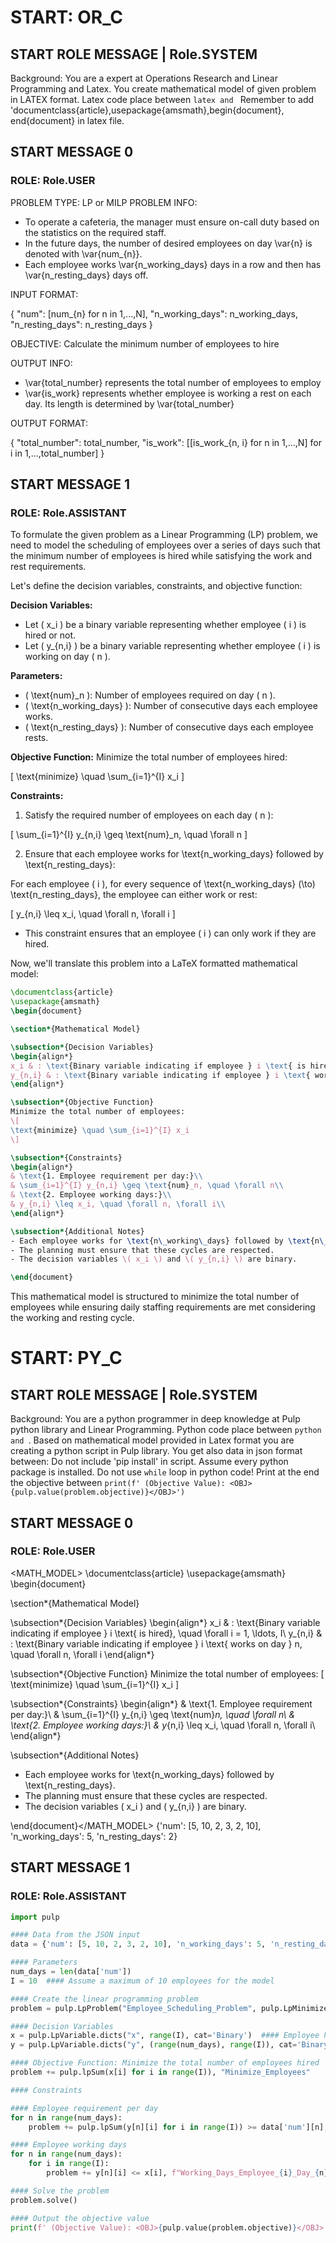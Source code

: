 # START: OR_C 
## START ROLE MESSAGE | Role.SYSTEM 
Background: You are a expert at Operations Research and Linear Programming and Latex. You create mathematical model of given problem in LATEX format. Latex code place between ```latex and ``` Remember to add 'documentclass{article},usepackage{amsmath},begin{document}, end{document} in latex file. 
## START MESSAGE 0 
### ROLE: Role.USER
<DESCRIPTION>
PROBLEM TYPE: LP or MILP
PROBLEM INFO:

- To operate a cafeteria, the manager must ensure on-call duty based on the statistics on the required staff. 
- In the future days, the number of desired employees on day \var{n} is denoted with \var{num_{n}}.
- Each employee works \var{n_working_days} days in a row and then has \var{n_resting_days} days off.

INPUT FORMAT:

{
	"num": [num_{n} for n in 1,...,N],
	"n_working_days": n_working_days,
	"n_resting_days": n_resting_days
}


OBJECTIVE: Calculate the minimum number of employees to hire

OUTPUT INFO:

- \var{total_number} represents the total number of employees to employ
- \var{is_work} represents whether employee is working a rest on each day. Its length is determined by \var{total_number}

OUTPUT FORMAT:

{
	"total_number": total_number,
	"is_work": [[is_work_{n, i} for n in 1,...,N] for i in 1,...,total_number]
}
</DESCRIPTION>


## START MESSAGE 1 
### ROLE: Role.ASSISTANT
To formulate the given problem as a Linear Programming (LP) problem, we need to model the scheduling of employees over a series of days such that the minimum number of employees is hired while satisfying the work and rest requirements.

Let's define the decision variables, constraints, and objective function:

**Decision Variables:**
- Let \( x_i \) be a binary variable representing whether employee \( i \) is hired or not.
- Let \( y_{n,i} \) be a binary variable representing whether employee \( i \) is working on day \( n \).

**Parameters:**
- \( \text{num}_n \): Number of employees required on day \( n \).
- \( \text{n\_working\_days} \): Number of consecutive days each employee works.
- \( \text{n\_resting\_days} \): Number of consecutive days each employee rests.

**Objective Function:**
Minimize the total number of employees hired:

\[
\text{minimize} \quad \sum_{i=1}^{I} x_i
\]

**Constraints:**
1. Satisfy the required number of employees on each day \( n \):

\[
\sum_{i=1}^{I} y_{n,i} \geq \text{num}_n, \quad \forall n
\]

2. Ensure that each employee works for \text{n\_working\_days} followed by \text{n\_resting\_days}:

For each employee \( i \), for every sequence of \text{n\_working\_days} \(\to\) \text{n\_resting\_days}, the employee can either work or rest:

\[
y_{n,i} \leq x_i, \quad \forall n, \forall i
\]

- This constraint ensures that an employee \( i \) can only work if they are hired.

Now, we'll translate this problem into a LaTeX formatted mathematical model:

```latex
\documentclass{article}
\usepackage{amsmath}
\begin{document}

\section*{Mathematical Model}

\subsection*{Decision Variables}
\begin{align*}
x_i & : \text{Binary variable indicating if employee } i \text{ is hired}, \quad \forall i = 1, \ldots, I\\
y_{n,i} & : \text{Binary variable indicating if employee } i \text{ works on day } n, \quad \forall n, \forall i
\end{align*}

\subsection*{Objective Function}
Minimize the total number of employees:
\[
\text{minimize} \quad \sum_{i=1}^{I} x_i
\]

\subsection*{Constraints}
\begin{align*}
& \text{1. Employee requirement per day:}\\
& \sum_{i=1}^{I} y_{n,i} \geq \text{num}_n, \quad \forall n\\
& \text{2. Employee working days:}\\
& y_{n,i} \leq x_i, \quad \forall n, \forall i\\
\end{align*}

\subsection*{Additional Notes}
- Each employee works for \text{n\_working\_days} followed by \text{n\_resting\_days}.
- The planning must ensure that these cycles are respected.
- The decision variables \( x_i \) and \( y_{n,i} \) are binary.

\end{document}
```

This mathematical model is structured to minimize the total number of employees while ensuring daily staffing requirements are met considering the working and resting cycle.

# START: PY_C 
## START ROLE MESSAGE | Role.SYSTEM 
Background: You are a python programmer in deep knowledge at Pulp python library and Linear Programming. Python code place between ```python and ```. Based on mathematical model provided in Latex format you are creating a python script in Pulp library. You get also data in json format between: <DATA></DATA> Do not include 'pip install' in script. Assume every python package is installed. Do not use `while` loop in python code! Print at the end the objective between <OBJ></OBJ> `print(f' (Objective Value): <OBJ>{pulp.value(problem.objective)}</OBJ>')` 
## START MESSAGE 0 
### ROLE: Role.USER
<MATH_MODEL>
\documentclass{article}
\usepackage{amsmath}
\begin{document}

\section*{Mathematical Model}

\subsection*{Decision Variables}
\begin{align*}
x_i & : \text{Binary variable indicating if employee } i \text{ is hired}, \quad \forall i = 1, \ldots, I\\
y_{n,i} & : \text{Binary variable indicating if employee } i \text{ works on day } n, \quad \forall n, \forall i
\end{align*}

\subsection*{Objective Function}
Minimize the total number of employees:
\[
\text{minimize} \quad \sum_{i=1}^{I} x_i
\]

\subsection*{Constraints}
\begin{align*}
& \text{1. Employee requirement per day:}\\
& \sum_{i=1}^{I} y_{n,i} \geq \text{num}_n, \quad \forall n\\
& \text{2. Employee working days:}\\
& y_{n,i} \leq x_i, \quad \forall n, \forall i\\
\end{align*}

\subsection*{Additional Notes}
- Each employee works for \text{n\_working\_days} followed by \text{n\_resting\_days}.
- The planning must ensure that these cycles are respected.
- The decision variables \( x_i \) and \( y_{n,i} \) are binary.

\end{document}</MATH_MODEL>
<DATA>
{'num': [5, 10, 2, 3, 2, 10], 'n_working_days': 5, 'n_resting_days': 2}</DATA>


## START MESSAGE 1 
### ROLE: Role.ASSISTANT
```python
import pulp

#### Data from the JSON input
data = {'num': [5, 10, 2, 3, 2, 10], 'n_working_days': 5, 'n_resting_days': 2}

#### Parameters
num_days = len(data['num'])
I = 10  #### Assume a maximum of 10 employees for the model

#### Create the linear programming problem
problem = pulp.LpProblem("Employee_Scheduling_Problem", pulp.LpMinimize)

#### Decision Variables
x = pulp.LpVariable.dicts("x", range(I), cat='Binary')  #### Employee hired
y = pulp.LpVariable.dicts("y", (range(num_days), range(I)), cat='Binary')  #### Employee working on day n

#### Objective Function: Minimize the total number of employees hired
problem += pulp.lpSum(x[i] for i in range(I)), "Minimize_Employees"

#### Constraints

#### Employee requirement per day
for n in range(num_days):
    problem += pulp.lpSum(y[n][i] for i in range(I)) >= data['num'][n], f"Employee_Requirement_Day_{n}"

#### Employee working days
for n in range(num_days):
    for i in range(I):
        problem += y[n][i] <= x[i], f"Working_Days_Employee_{i}_Day_{n}"

#### Solve the problem
problem.solve()

#### Output the objective value
print(f' (Objective Value): <OBJ>{pulp.value(problem.objective)}</OBJ>')
```

